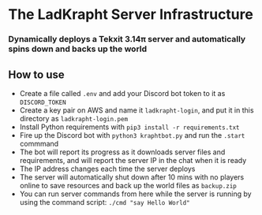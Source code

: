 # The LadKrapht Server Infrastructure

### Dynamically deploys a Tekxit 3.14π server and automatically spins down and backs up the world


## How to use
- Create a file called `.env` and add your Discord bot token to it as `DISCORD_TOKEN`
- Create a key pair on AWS and name it `ladkrapht-login`, and put it in this directory as `ladkrapht-login.pem`
- Install Python requirements with `pip3 install -r requirements.txt`
- Fire up the Discord bot with `python3 kraphtbot.py` and run the `.start` commmand
- The bot will report its progress as it downloads server files and requirements, and will report the server IP in the chat when it is ready
- The IP address changes each time the server deploys
- The server will automatically shut down after 10 mins with no players online to save resources and back up the world files as `backup.zip`
- You can run server commands from here while the server is running by using the command script: `./cmd "say Hello World"`
